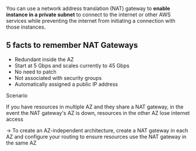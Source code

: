 
You can use a network address translation (NAT) gateway to **enable instance in a private subnet** to connect to the internet or other AWS services while preventing the internet from initiating a connection with those instances.

## 5 facts to remember NAT Gateways

- Redundant inside the AZ
- Start at 5 Gbps and scales currently to 45 Gbps
- No need to patch
- Not associated with security groups
- Automatically assigned a public IP address

Scenario

If you have resources in multiple AZ and they share a NAT gateway, in the event the NAT gateway's AZ is down, resources in the other AZ lose internet access

-> To create an AZ-independent architecture, create a NAT gateway in each AZ and configure your routing to ensure resources use the NAT gateway in the same AZ